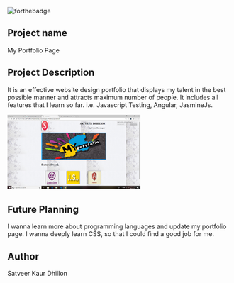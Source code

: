 ![forthebadge](https://forthebadge.com/images/badges/built-with-love.svg)

## Project name

My Portfolio Page

## Project Description

It is an effective website design portfolio that displays my talent in the best possible manner and attracts maximum number of people. It includes all features that I learn so far. i.e. Javascript Testing, Angular, JasmineJs.

<img src="Screenshot (7).png" width = "300px">

## Future Planning

I wanna learn more about programming languages and update my portfolio page.
I wanna deeply learn CSS, so that I could find a good job for me.

## Author

Satveer Kaur Dhillon


